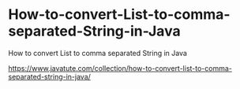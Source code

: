 # How-to-convert-List-to-comma-separated-String-in-Java
How to convert List to comma separated String in Java


https://www.javatute.com/collection/how-to-convert-list-to-comma-separated-string-in-java/
